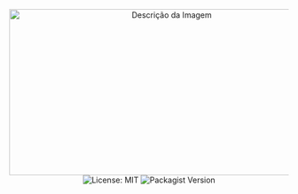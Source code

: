 <div align="center" style=" height: 100vh">
  <img src="https://github.com/Nelson-Dominici/Blog-API/assets/89428967/4abb20fb-269f-46ac-84bb-a115ad4a80f8" alt="Descrição da Imagem" style="width: 570px; height:300px;"> 
  <br>
  <img src="https://img.shields.io/badge/License-MIT-green.svg?style=for-the-badge" alt="License: MIT">
  <img src="https://img.shields.io/packagist/v/your-vendor/your-package.svg?style=for-the-badge" alt="Packagist Version">
</div>

<h2>🎲 Introduction</h2>

Slimgry is a validation middleware for the <a href='https://www.slimframework.com/'>Slim framework</a>, with a validation syntax similar to <a href='https://laravel.com/docs/10.x/validation'>Laravel</a>.

